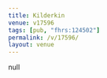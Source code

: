 ```yaml
---
title: Kilderkin
venue: v17596
tags: [pub, "fhrs:124502"]
permalink: /v/17596/
layout: venue
---
```

null
